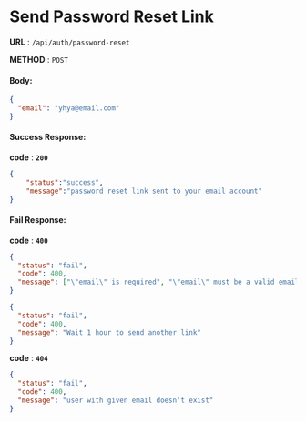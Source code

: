 # Send Password Reset Link

**URL** : `/api/auth/password-reset`

**METHOD** : `POST`

#### Body:

```json
{
  "email": "yhya@email.com"
}
```

#### Success Response:

**code** : **`200`**

```Json
{
    "status":"success",
    "message":"password reset link sent to your email account"
}

```

#### Fail Response:

**code** : **`400`**

```json
{
  "status": "fail",
  "code": 400,
  "message": ["\"email\" is required", "\"email\" must be a valid email"]
}
```

```json
{
  "status": "fail",
  "code": 400,
  "message": "Wait 1 hour to send another link"
}
```

**code** : **`404`**

```json
{
  "status": "fail",
  "code": 400,
  "message": "user with given email doesn't exist"
}
```
